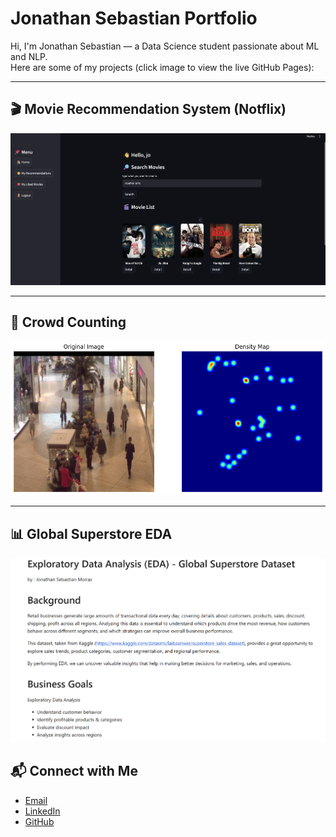 # Jonathan Sebastian Portfolio

Hi, I'm Jonathan Sebastian — a Data Science student passionate about ML and NLP.  
Here are some of my projects (click image to view the live GitHub Pages):

---

## 🎬 Movie Recommendation System (Notflix)
[![Notflix Preview](/assets/Notflix1.png)](https://sebastianmoiras.github.io/movie-recommendation-system/)

---

## 👥 Crowd Counting
[![Crowd Counting Preview](/assets/CrowdCounting1.png)](https://sebastianmoiras.github.io/Crowd-Counting/)

---

## 📊 Global Superstore EDA
[![Superstore Preview](/assets/EDA.png)](https://sebastianmoiras.github.io/Exploratory-Data-Analysis---Global-Superstore/)


## 📬 Connect with Me

- [Email](mailto:jonathansebastian858@email.com)
- [LinkedIn]([https://linkedin.com/in/jonathan-sebastian](https://www.linkedin.com/in/jonathan-sebastian-9212b0291/))
- [GitHub](https://github.com/sebastianmoiras)

